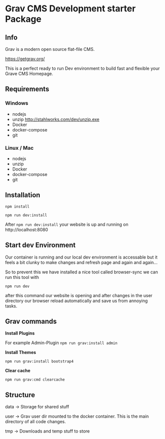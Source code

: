 # Grav CMS Development starter Package

## Info
Grav is a modern open source flat-file CMS.

https://getgrav.org/


This is a perfect ready to run Dev environment to build fast and flexible your Grave CMS Homepage.

## Requirements

### Windows
- nodejs
- unzip http://stahlworks.com/dev/unzip.exe
- Docker
- docker-compose
- git

### Linux / Mac
- nodejs
- unzip 
- Docker
- docker-compose
- git


## Installation

`npm install`

`npm run dev:install`

After `npm run dev:install` your website is up and running on http://localhost:8080

## Start dev Environment

Our container is running and our local dev environment is accessable but it feels a bit clunky to make changes and refresh page and again and again...

So to prevent this we have installed a nice tool called browser-sync we can run this tool with

`npm run dev`

after this command our website is opening and after changes in the user directory our browser reload automatically and save us from annoying tasks.


## Grav commands

**Install Plugins**

For example Admin-Plugin
`npm run grav:install admin`

**Install Themes**

`npm run grav:install bootstrap4`

**Clear cache**

`npm run grav:cmd clearcache`

## Structure

data -> Storage for shared stuff 

user -> Grav user dir mounted to the docker container. This is the main directory of all code changes.

tmp -> Downloads and temp stuff to store
